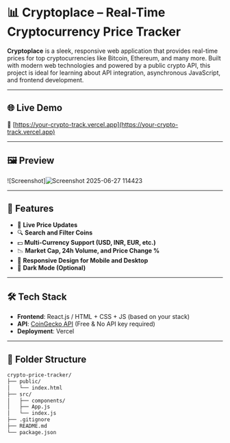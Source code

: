 

# 📊 Cryptoplace – Real-Time Cryptocurrency Price Tracker

**Cryptoplace** is a sleek, responsive web application that provides real-time prices for top cryptocurrencies like Bitcoin, Ethereum, and many more. Built with modern web technologies and powered by a public crypto API, this project is ideal for learning about API integration, asynchronous JavaScript, and frontend development.

---

## 🌐 Live Demo

🔗 [https://your-crypto-track.vercel.app](https://your-crypto-track.vercel.app)

---

## 🖼️ Preview

![Screenshot]![Screenshot 2025-06-27 114423](https://github.com/user-attachments/assets/ababc070-ef27-40da-aa6d-e204042855ca)


---

## 🚀 Features

- 🔄 **Live Price Updates**
- 🔍 **Search and Filter Coins**
- 💵 **Multi-Currency Support (USD, INR, EUR, etc.)**
- 📉 **Market Cap, 24h Volume, and Price Change %**
- 📱 **Responsive Design for Mobile and Desktop**
- 🌙 **Dark Mode (Optional)**

---

## 🛠️ Tech Stack

- **Frontend**: React.js / HTML + CSS + JS (based on your stack)
- **API**: [CoinGecko API](https://www.coingecko.com/en/api) (Free & No API key required)
- **Deployment**: Vercel 

---

## 📁 Folder Structure

```bash
crypto-price-tracker/
├── public/
│   └── index.html
├── src/
│   ├── components/
│   ├── App.js
│   └── index.js
├── .gitignore
├── README.md
└── package.json
